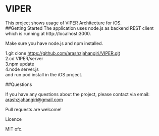 # VIPER
This project shows usage of VIPER Architecture for iOS.
<br />
##Getting Started
The application uses node.js as backend REST client which is running at http://localhost:3000.<br />

Make sure you have node.js and npm installed.

1.git clone https://github.com/arashzjahangiri/VIPER.git<br />
2.cd VIPER/server<br />
3.npm update<br />
4.node server.js<br />
and run pod install in the iOS project.<br />

##Questions

If you have any questions about the project, please contact via email: arashzjahangiri@gmail.com

Pull requests are welcome!

Licence

MIT ofc.
